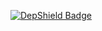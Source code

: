 [![DepShield Badge](https://depshield.sonatype.org/badges/collinpeters/depshield-foo/depshield.svg)](https://depshield.github.io)
